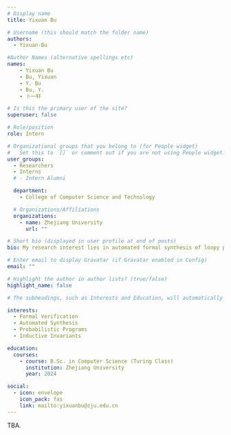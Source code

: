 ```yaml
---
# Display name
title: Yixuan Bu

# Username (this should match the folder name)
authors:
  - Yixuan-Bu

#Author Names (alternative spellings etc)
names:
    - Yixuan Bu
    - Bu, Yixuan
    - Y. Bu
    - Bu, Y.
    - 卜一轩

# Is this the primary user of the site?
superuser: false

# Role/position
role: Intern

# Organizational groups that you belong to (for People widget)
#   Set this to `[]` or comment out if you are not using People widget.
user_groups:
  - Researchers
  - Interns
  # - Intern Alumni

  department:
    - College of Computer Science and Technology

  # Organizations/Affiliations
  organizations:
    - name: Zhejiang University
      url: ""

# Short bio (displayed in user profile at end of posts)
bio: My research interest lies in automated formal synthesis of loopy probabilistic programs.

# Enter email to display Gravatar (if Gravatar enabled in Config)
email: ""

# Highlight the author in author lists? (true/false)
highlight_name: false

# The subheadings, such as Interests and Education, will automatically translate depending on the language chosen in `config.yaml`. To customize the subheading text, see the Language page in the docs.

interests:
  - Formal Verification
  - Automated Synthesis
  - Probabilistic Programs
  - Inductive Invariants

education:
  courses:
    - course: B.Sc. in Computer Science (Turing Class)
      institution: Zhejiang University
      year: 2024

social:
  - icon: envelope
    icon_pack: fas
    link: mailto:yixuanbu@zju.edu.cn
---
```


TBA.
